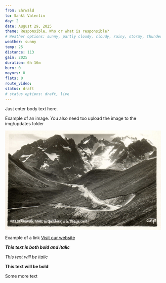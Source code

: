 ```yaml
---
from: Ehrwald
to: Sankt Valentin
day: 2
date: August 29, 2025
theme: Responsible, Who or what is responsible?
# Weather options: sunny, partly cloudy, cloudy, rainy, stormy, thunder, snowy, foggy
weather: sunny
temp: 25
distance: 113
gain: 2025
duration: 6h 16m
burn: 0
mayors: 0
flats: 0
route_video: 
status: draft
# status options: draft, live
---
```


Just enter body text here.

Example of an image. You also need too upload the image to the img/updates folder

![Comparing glacier photos](/img/updates/Galibier.jpg)

Example of a link
[Visit our website](https://example.com)

***This text is both bold and italic***

*This text will be italic*

**This text will be bold**

Some more text